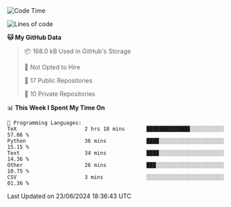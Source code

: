 <!--START_SECTION:waka-->
![Code Time](http://img.shields.io/badge/Code%20Time-942%20hrs%2033%20mins-blue)

![Lines of code](https://img.shields.io/badge/From%20Hello%20World%20I%27ve%20Written-212.1%20thousand%20lines%20of%20code-blue)

**🐱 My GitHub Data** 

> 📦 168.0 kB Used in GitHub's Storage 
 > 
> 🚫 Not Opted to Hire
 > 
> 📜 17 Public Repositories 
 > 
> 🔑 10 Private Repositories 
 > 
📊 **This Week I Spent My Time On** 

```text
💬 Programming Languages: 
TeX                      2 hrs 18 mins       ██████████████░░░░░░░░░░░   57.06 % 
Python                   36 mins             ████░░░░░░░░░░░░░░░░░░░░░   15.15 % 
Text                     34 mins             ████░░░░░░░░░░░░░░░░░░░░░   14.36 % 
Other                    26 mins             ███░░░░░░░░░░░░░░░░░░░░░░   10.75 % 
CSV                      3 mins              ░░░░░░░░░░░░░░░░░░░░░░░░░   01.36 % 
```


 Last Updated on 23/06/2024 18:36:43 UTC
<!--END_SECTION:waka-->
